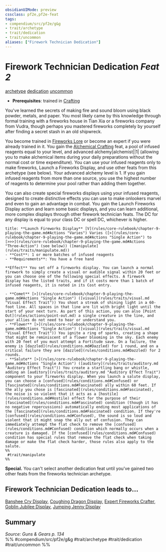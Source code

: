 ```yaml
---
obsidianUIMode: preview
cssclass: pf2e,pf2e-feat
tags:
- compendium/src/pf2e/g&g
- trait/archetype
- trait/dedication
- trait/uncommon
aliases: ["Firework Technician Dedication"]
---
```

# Firework Technician Dedication  *Feat 2*  
[archetype](archetype.md "Archetype Feat Trait")  [dedication](dedication.md "Dedication Feat Trait")  [uncommon](uncommon.md "Uncommon Rarity Trait")  

- **Prerequisites**: trained in [Crafting](skills.md#Crafting)

You've learned the secrets of making fire and sound bloom using black powder, metals, and paper. You most likely came by this knowledge through formal training with a fireworks house in Tian Xia or a fireworks company from Vudra, though perhaps you mastered fireworks completely by yourself after finding a secret stash in an old shipwreck.

You become trained in [Fireworks Lore](skills.md#Lore) or become an expert if you were already trained in it. You gain the [Alchemical Crafting](alchemical-crafting.md) feat, a pool of infused reagents equal to your level, and advanced alchemy|alchemist||1| (allowing you to make alchemical items during your daily preparations without the normal cost or time expenditure). You can use your infused reagents only to make fireworks, Launch a Fireworks Display, and use other feats from this archetype (see below). Your advanced alchemy level is 1. If you gain infused reagents from more than one source, you use the highest number of reagents to determine your pool rather than adding them together.

You can also create special fireworks displays using your infused reagents, designed to create distinctive effects you can use to make onlookers marvel and even to gain an advantage in combat. You gain the Launch Fireworks Display action and learn some basic displays, and you can learn additional, more complex displays through other firework technician feats. The DC for any display is equal to your class DC or spell DC, whichever is higher.

```ad-embed-ability
title: **Launch Fireworks Display** [V](rules/core-rulebook/chapter-9-playing-the-game.md#Actions "Varies") Varies ([>](rules/core-rulebook/chapter-9-playing-the-game.md#Actions "Single Action") to [>>>](rules/core-rulebook/chapter-9-playing-the-game.md#Actions "Three-Action") (see below)) ([manipulate](rules/traits/manipulate.md))
- **Cost**: 1 or more batches of infused reagents
- **Requirements**: You have a free hand

**Effect** You set off a fireworks display. You can launch a normal firework to simply create a visual or audible signal within 20 feet or you can choose one of the following special effects. A firework display has the listed traits, and if it costs more than 1 batch of infused reagents, it is noted in its Cost entry.

- **Comet** [>](rules/core-rulebook/chapter-9-playing-the-game.md#Actions "Single Action") ([visual](rules/traits/visual.md "Visual Effect Trait")) You shoot a streak of shining light in a 60-foot line. All spaces in that line are lit with bright light until the start of your next turn. As part of this action, you can also [Point Out](rules/actions/point-out.md) a single creature in the line, and your allies do not need to hear or understand you.
- **Flower** [>](rules/core-rulebook/chapter-9-playing-the-game.md#Actions "Single Action") ([visual](rules/traits/visual.md "Visual Effect Trait")) You ignite a ring of sparks, creating a shape that might be reminiscent of a flower blooming in the sky. Each enemy with 20 feet of you must attempt a Fortitude save. On a failure, the enemy is [dazzled](rules/conditions.md#Dazzled) for 1 round, and on a critical failure they are [dazzled](rules/conditions.md#Dazzled) for 2 rounds.
- **Salute** [>](rules/core-rulebook/chapter-9-playing-the-game.md#Actions "Single Action") ([auditory](rules/traits/auditory.md "Auditory Effect Trait")) You create a startling bang or whistle, adding an [auditory](rules/traits/auditory.md "Auditory Effect Trait") component to your fireworks display. When you launch a salute display, you can choose a [confused](rules/conditions.md#Confused) or [fascinated](rules/conditions.md#Fascinated) ally within 60 feet. If the ally you chose is [fascinated](rules/conditions.md#Fascinated), the noise is so violent that it acts as a [hostile](rules/conditions.md#Hostile) effect for the purpose of their [fascinated](rules/conditions.md#Fascinated) condition (though it has no negative repercussions) automatically ending most applications of the [fascinated](rules/conditions.md#Fascinated) condition. If they're [confused](rules/conditions.md#Confused), the sound is so loud and violent that it might snap the ally out of confusion. They can immediately attempt the flat check to remove the [confused](rules/conditions.md#Confused) condition which normally occurs when a creature is damaged. If the [confused](rules/conditions.md#Confused) condition has special rules that remove the flat check when taking damage or make the flat check harder, those rules also apply to the salute.  
%%
 #trait/manipulate 
%%
```

**Special.** You can't select another dedication feat until you've gained two other feats from the fireworks technician archetype.

## Firework Technician Dedication leads to...

[Banshee Cry Display](banshee-cry-display-g-g.md), [Coughing Dragon Display](coughing-dragon-display-g-g.md), [Expert Fireworks Crafter](expert-fireworks-crafter-g-g.md), [Goblin Jubilee Display](goblin-jubilee-display-g-g.md), [Jumping Jenny Display](jumping-jenny-display-g-g.md)

## Summary

*Source: Guns & Gears p. 134*  
%% #compendium/src/pf2e/g&g #trait/archetype #trait/dedication #trait/uncommon %%